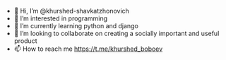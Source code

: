 - 👋 Hi, I’m @khurshed-shavkatzhonovich
- 👀 I’m interested in programming
- 🌱 I’m currently learning python and django
- 💞️ I’m looking to collaborate on creating a socially important and useful product
- 📫 How to reach me https://t.me/khurshed_boboev

<!---
khurshed-shavkatzhonovich/khurshed-shavkatzhonovich is a ✨ special ✨ repository because its `README.md` (this file) appears on your GitHub profile.
You can click the Preview link to take a look at your changes.
--->

